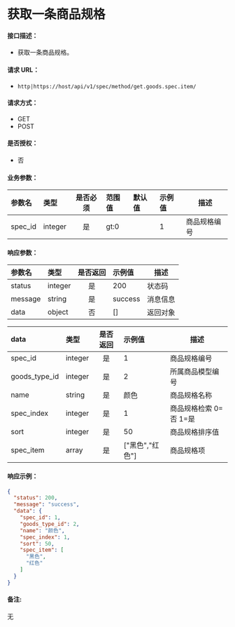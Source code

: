 # 获取一条商品规格

#### 接口描述：
- 获取一条商品规格。

#### 请求 URL：
- `http|https://host/api/v1/spec/method/get.goods.spec.item/`

#### 请求方式：
- GET
- POST

#### 是否授权：
- 否

#### 业务参数：
|参数名|类型|是否必须|范围值|默认值|示例值|描述|
|:----|:---|:---:|:-----|:-----|:-----|-----|
|spec_id |integer |是 |gt:0 | |1 |商品规格编号 |

#### 响应参数：
|参数名|类型|是否返回|示例值|描述|
|:-----|:-----|:---:|:-----|-----|
|status |integer |是 |200 |状态码 |
|message |string |是 |success |消息信息 |
|data |object |否 |[] |返回对象 |

|data|类型|是否返回|示例值|描述|
|:-----|:-----|:---:|:-----|-----|
|spec_id |integer |是 |1 |商品规格编号 |
|goods_type_id |integer |是 |2 |所属商品模型编号 |
|name |string |是 |颜色 |商品规格名称 |
|spec_index |integer |是 |1 |商品规格检索 0=否 1=是 |
|sort |integer |是 |50 |商品规格排序值 |
|spec_item |array |是 |[&#34;黑色&#34;,&#34;红色&#34;] |商品规格项 |

#### 响应示例：
```json
{
  "status": 200,
  "message": "success",
  "data": {
    "spec_id": 1,
    "goods_type_id": 2,
    "name": "颜色",
    "spec_index": 1,
    "sort": 50,
    "spec_item": [
      "黑色",
      "红色"
    ]
  }
}
```

#### 备注:
无